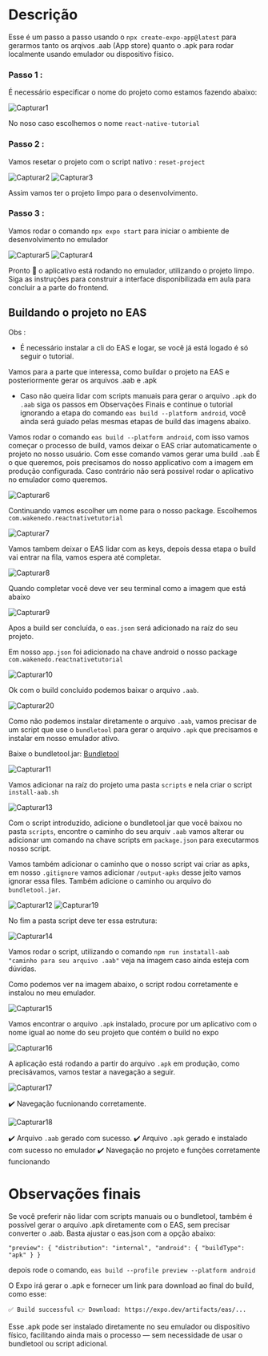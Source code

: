 # Descrição

Esse é um passo a passo usando o `npx create-expo-app@latest` para gerarmos tanto os arqivos .aab (App store) quanto o .apk para rodar localmente usando emulador ou dispositivo físico. 

### Passo 1 :
É necessário especificar o nome do projeto como estamos fazendo abaixo: 

![Capturar1](https://github.com/user-attachments/assets/e7bc6475-ecfe-46b1-a3f7-17b67744a9a2)

No noso caso escolhemos o nome `react-native-tutorial`


### Passo 2 :
Vamos resetar o projeto com o script nativo : `reset-project` 

![Capturar2](https://github.com/user-attachments/assets/55e8025d-bf3e-43c2-a75a-5e6f7309bf8c)
![Capturar3](https://github.com/user-attachments/assets/87847b15-cb49-40e2-9898-7516c80bb2d6)

Assim vamos ter o projeto limpo para o desenvolvimento.

### Passo 3 :

Vamos rodar o comando `npx expo start` para iniciar o ambiente de desenvolvimento no emulador

![Capturar5](https://github.com/user-attachments/assets/4eac619a-cae7-43d6-a697-52954be4ff70)
![Capturar4](https://github.com/user-attachments/assets/f15fc5a5-1fe4-4d2a-b0cb-7c164d647c81)

Pronto 🥳 o aplicativo está rodando no emulador, utilizando o projeto limpo.
Siga as instruções para construir a interface disponibilizada em aula para concluir a a parte do frontend.


## Buildando o projeto no EAS


Obs :
- É necessário instalar a cli do EAS e logar, se você já está logado é só seguir o tutorial.

Vamos para a parte que interessa, como buildar o projeto na EAS e posteriormente gerar os arquivos .aab e .apk

- Caso não queira lidar com scripts manuais para gerar o arquivo `.apk` do `.aab` siga os passos em Observações Finais e continue o tutorial ignorando a etapa do comando `eas build --platform android`, você ainda será guiado pelas mesmas etapas de build das imagens abaixo. 

Vamos rodar o comando `eas build --platform android`, com isso vamos começar o processo de build, vamos deixar o EAS criar automaticamente o projeto no nosso usuário.
Com esse comando vamos gerar uma build `.aab` É o que queremos, pois precisamos do nosso applicativo com a imagem em produção configurada. 
Caso contrário não será possivel rodar o aplicativo no emulador como queremos.

![Capturar6](https://github.com/user-attachments/assets/02fef767-1bef-4251-9522-08f103029603)

Continuando vamos escolher um nome para o nosso package.
Escolhemos `com.wakenedo.reactnativetutorial`

![Capturar7](https://github.com/user-attachments/assets/b2d90f0a-55b4-4002-80bf-4c314a6844e8)

Vamos tambem deixar o EAS lidar com as keys, depois dessa etapa o build vai entrar na fila, vamos espera até completar.

![Capturar8](https://github.com/user-attachments/assets/864c3cfe-1ede-49ca-8f7a-1cc5fe6af55f)

Quando completar você deve ver seu terminal como a imagem que está abaixo

![Capturar9](https://github.com/user-attachments/assets/e890d0be-5e70-4edb-b077-2cd0c4bcc137)

Apos a build ser concluída, o `eas.json` será adicionado na raíz do seu projeto.

Em nosso `app.json` foi adicionado na chave android o nosso package `com.wakenedo.reactnativetutorial` 

![Capturar10](https://github.com/user-attachments/assets/810b970e-0787-42b3-9725-a6f0c5dfc7b8)

Ok com o build concluido podemos baixar o arquivo `.aab`.

![Capturar20](https://github.com/user-attachments/assets/e2b06640-b3a1-4387-afc7-d557c5747a05)

Como não podemos instalar diretamente o arquivo `.aab`, vamos precisar de um script que use o `bundletool` para gerar o arquivo `.apk` que precisamos e instalar em nosso emulador ativo.

Baixe o bundletool.jar:
[Bundletool](https://github.com/google/bundletool/releases)

![Capturar11](https://github.com/user-attachments/assets/d2072672-b4a1-4608-be65-514a658b6bf9)

Vamos adicionar na raíz do projeto uma pasta `scripts` e nela criar o script `install-aab.sh`

![Capturar13](https://github.com/user-attachments/assets/e8d9a07b-6db4-4572-8550-8723bee75abd)

Com o script introduzido, adicione o bundletool.jar que você baixou no pasta `scripts`, encontre o caminho do seu arquiv `.aab` vamos alterar ou adicionar um comando na chave scripts em `package.json` para executarmos nosso script. 

Vamos também adicionar o caminho que o nosso script vai criar as apks, em nosso `.gitignore` vamos adicionar `/output-apks` desse jeito vamos ignorar essa files. Também adicione o caminho ou arquivo do `bundletool.jar`.

![Capturar12](https://github.com/user-attachments/assets/daace1c1-ac5d-4d7f-8102-c02cf93cc9ae)
![Capturar19](https://github.com/user-attachments/assets/77a6f24e-1236-4b01-b48a-a18ed24d2ba5)

No fim a pasta script deve ter essa estrutura: 

![Capturar14](https://github.com/user-attachments/assets/a94e3036-8228-48b6-b5cf-d0d05f57cee4)

Vamos rodar o script, utilizando o comando `npm run instatall-aab "caminho para seu arquivo .aab"` veja na imagem caso ainda esteja com dúvidas.

Como podemos ver na imagem abaixo, o script rodou corretamente e instalou no meu emulador.

![Capturar15](https://github.com/user-attachments/assets/983577dc-8556-4c3f-8cef-a00c8e1f560a)

Vamos encontrar o arquivo `.apk` instalado, procure por um aplicativo com o nome igual ao nome do seu projeto que contém o build no expo 

![Capturar16](https://github.com/user-attachments/assets/58b40fa0-3615-4f49-b122-97f853451b7c)

A aplicação está rodando a partir do arquivo `.apk` em produção, como precisávamos, vamos testar a navegação a seguir.

![Capturar17](https://github.com/user-attachments/assets/f74a8914-1261-44b1-95fe-c799cf427b23)

✔️ Navegação fucnionando corretamente.

![Capturar18](https://github.com/user-attachments/assets/b4f57659-7ec6-45a2-b6f8-9142cd113e79)

✔️ Arquivo `.aab` gerado com sucesso.
✔️ Arquivo `.apk` gerado e instalado com sucesso no emulador
✔️ Navegação no projeto e funções corretamente funcionando

# Observações finais

Se você preferir não lidar com scripts manuais ou o bundletool, também é possível gerar o arquivo .apk diretamente com o EAS, sem precisar converter o .aab. Basta ajustar o eas.json com a opção abaixo:

`"preview": {
  "distribution": "internal",
  "android": {
    "buildType": "apk"
  }
}`

depois rode o comando, `eas build --profile preview --platform android`

O Expo irá gerar o .apk e fornecer um link para download ao final do build, como esse:

`
✅ Build successful
👉 Download: https://expo.dev/artifacts/eas/...
`

Esse .apk pode ser instalado diretamente no seu emulador ou dispositivo físico, facilitando ainda mais o processo — sem necessidade de usar o bundletool ou script adicional.
